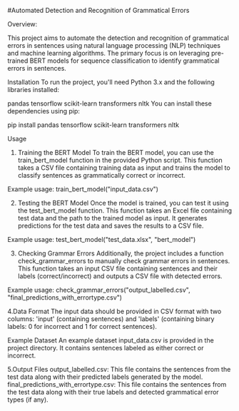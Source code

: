 #Automated Detection and Recognition of Grammatical Errors


Overview:

This project aims to automate the detection and recognition of grammatical errors in sentences using natural language processing (NLP) techniques and machine learning algorithms. The primary focus is on leveraging pre-trained BERT models for sequence classification to identify grammatical errors in sentences.

Installation
To run the project, you'll need Python 3.x and the following libraries installed:

pandas
tensorflow
scikit-learn
transformers
nltk
You can install these dependencies using pip:

pip install pandas tensorflow scikit-learn transformers nltk


Usage
1. Training the BERT Model
To train the BERT model, you can use the train_bert_model function in the provided Python script. This function takes a CSV file containing training data as input and trains the model to classify sentences as grammatically correct or incorrect.

Example usage:
train_bert_model("input_data.csv")

2. Testing the BERT Model
Once the model is trained, you can test it using the test_bert_model function. This function takes an Excel file containing test data and the path to the trained model as input. It generates predictions for the test data and saves the results to a CSV file.

Example usage:
test_bert_model("test_data.xlsx", "bert_model")

3. Checking Grammar Errors
Additionally, the project includes a function check_grammar_errors to manually check grammar errors in sentences. This function takes an input CSV file containing sentences and their labels (correct/incorrect) and outputs a CSV file with detected errors.

Example usage:
check_grammar_errors("output_labelled.csv", "final_predictions_with_errortype.csv")

4.Data Format
The input data should be provided in CSV format with two columns: 'input' (containing sentences) and 'labels' 
(containing binary labels: 0 for incorrect and 1 for correct sentences).

Example Dataset
An example dataset input_data.csv is provided in the project directory. It contains sentences labeled as either correct or incorrect.

5.Output Files
output_labelled.csv: This file contains the sentences from the test data along with their predicted labels generated by the model.
final_predictions_with_errortype.csv: This file contains the sentences from the test data along with their true labels and detected grammatical error types (if any).

